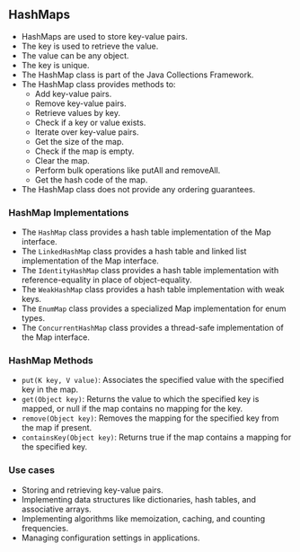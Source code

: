 ## HashMaps
- HashMaps are used to store key-value pairs.
- The key is used to retrieve the value.
- The value can be any object.
- The key is unique.
- The HashMap class is part of the Java Collections Framework.
- The HashMap class provides methods to:
  - Add key-value pairs.
  - Remove key-value pairs.
  - Retrieve values by key.
  - Check if a key or value exists.
  - Iterate over key-value pairs.
  - Get the size of the map.
  - Check if the map is empty.
  - Clear the map.
  - Perform bulk operations like putAll and removeAll.
  - Get the hash code of the map.
- The HashMap class does not provide any ordering guarantees.

### HashMap Implementations
- The `HashMap` class provides a hash table implementation of the Map interface.
- The `LinkedHashMap` class provides a hash table and linked list implementation of the Map interface.
- The `IdentityHashMap` class provides a hash table implementation with reference-equality in place of object-equality.
- The `WeakHashMap` class provides a hash table implementation with weak keys.
- The `EnumMap` class provides a specialized Map implementation for enum types.
- The `ConcurrentHashMap` class provides a thread-safe implementation of the Map interface.

### HashMap Methods
- `put(K key, V value)`: Associates the specified value with the specified key in the map.
- `get(Object key)`: Returns the value to which the specified key is mapped, or null if the map contains no mapping for the key.
- `remove(Object key)`: Removes the mapping for the specified key from the map if present.
- `containsKey(Object key)`: Returns true if the map contains a mapping for the specified key.

### Use cases
- Storing and retrieving key-value pairs.
- Implementing data structures like dictionaries, hash tables, and associative arrays.
- Implementing algorithms like memoization, caching, and counting frequencies.
- Managing configuration settings in applications.
